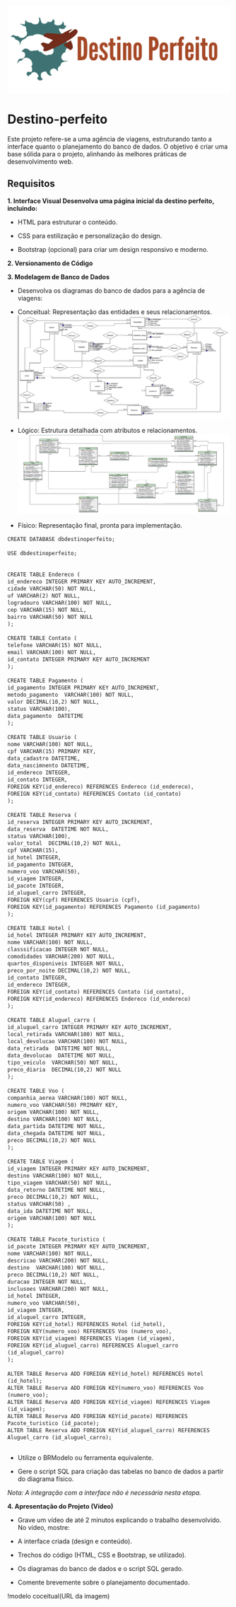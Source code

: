 ![logo](https://github.com/weslyramalho/Destino-perfeito/blob/main/logo%20e%20paleta%20de%20cores/DestinoPerfeito.png)

# Destino-perfeito

Este projeto refere-se a uma agência de viagens, estruturando tanto a interface quanto o planejamento do banco de dados. O objetivo é criar uma base sólida para o projeto, alinhando às melhores práticas de desenvolvimento web.

## Requisitos

**1. Interface Visual Desenvolva uma página inicial da destino perfeito, incluindo:**
  - HTML para estruturar o conteúdo. 

- CSS para estilização e personalização do design. 

- Bootstrap (opcional) para criar um design responsivo e moderno.
  
**2. Versionamento de Código**


**3. Modelagem de Banco de Dados**
- Desenvolva os diagramas do banco de dados para a agência de viagens: 

- Conceitual: Representação das entidades e seus relacionamentos. 
  ![modelo conceitual](https://github.com/weslyramalho/Destino-perfeito/blob/main/Banco%20de%20dados/Diagrama_conceitual.png)
- Lógico: Estrutura detalhada com atributos e relacionamentos.
![modelo logico](https://github.com/weslyramalho/Destino-perfeito/blob/main/Banco%20de%20dados/Diagrama_Logico.png)

- Físico: Representação final, pronta para implementação.
```  
CREATE DATABASE dbdestinoperfeito;

USE dbdestinoperfeito;


CREATE TABLE Endereco (
id_endereco INTEGER PRIMARY KEY AUTO_INCREMENT,
cidade VARCHAR(50) NOT NULL,
uf VARCHAR(2) NOT NULL,
logradouro VARCHAR(100) NOT NULL,
cep VARCHAR(15) NOT NULL,
bairro VARCHAR(50) NOT NULL
);

CREATE TABLE Contato (
telefone VARCHAR(15) NOT NULL,
email VARCHAR(100) NOT NULL,
id_contato INTEGER PRIMARY KEY AUTO_INCREMENT
);

CREATE TABLE Pagamento (
id_pagamento INTEGER PRIMARY KEY AUTO_INCREMENT,
metodo_pagamento  VARCHAR(100) NOT NULL,
valor DECIMAL(10,2) NOT NULL,
status VARCHAR(100),
data_pagamento  DATETIME
);

CREATE TABLE Usuario (
nome VARCHAR(100) NOT NULL,
cpf VARCHAR(15) PRIMARY KEY,
data_cadastro DATETIME,
data_nascimnento DATETIME,
id_endereco INTEGER,
id_contato INTEGER,
FOREIGN KEY(id_endereco) REFERENCES Endereco (id_endereco),
FOREIGN KEY(id_contato) REFERENCES Contato (id_contato)
);

CREATE TABLE Reserva (
id_reserva INTEGER PRIMARY KEY AUTO_INCREMENT,
data_reserva  DATETIME NOT NULL,
status VARCHAR(100),
valor_total  DECIMAL(10,2) NOT NULL,
cpf VARCHAR(15),
id_hotel INTEGER,
id_pagamento INTEGER,
numero_voo VARCHAR(50),
id_viagem INTEGER,
id_pacote INTEGER,
id_aluguel_carro INTEGER,
FOREIGN KEY(cpf) REFERENCES Usuario (cpf),
FOREIGN KEY(id_pagamento) REFERENCES Pagamento (id_pagamento)
);

CREATE TABLE Hotel (
id_hotel INTEGER PRIMARY KEY AUTO_INCREMENT,
nome VARCHAR(100) NOT NULL,
classsificacao INTEGER NOT NULL,
comodidades VARCHAR(200) NOT NULL,
quartos_disponiveis INTEGER NOT NULL,
preco_por_noite DECIMAL(10,2) NOT NULL,
id_contato INTEGER,
id_endereco INTEGER,
FOREIGN KEY(id_contato) REFERENCES Contato (id_contato),
FOREIGN KEY(id_endereco) REFERENCES Endereco (id_endereco)
);

CREATE TABLE Aluguel_carro (
id_aluguel_carro INTEGER PRIMARY KEY AUTO_INCREMENT,
local_retirada VARCHAR(100) NOT NULL,
local_devolucao VARCHAR(100) NOT NULL,
data_retirada  DATETIME NOT NULL,
data_devolucao  DATETIME NOT NULL,
tipo_veiculo  VARCHAR(50) NOT NULL,
preco_diaria  DECIMAL(10,2) NOT NULL
);

CREATE TABLE Voo (
companhia_aerea VARCHAR(100) NOT NULL,
numero_voo VARCHAR(50) PRIMARY KEY,
origem VARCHAR(100) NOT NULL,
destino VARCHAR(100) NOT NULL,
data_partida DATETIME NOT NULL,
data_chegada DATETIME NOT NULL,
preco DECIMAL(10,2) NOT NULL
);

CREATE TABLE Viagem (
id_viagem INTEGER PRIMARY KEY AUTO_INCREMENT,
destino VARCHAR(100) NOT NULL,
tipo_viagem VARCHAR(50) NOT NULL,
data_retorno DATETIME NOT NULL,
preco DECIMAL(10,2) NOT NULL,
status VARCHAR(50) ,
data_ida DATETIME NOT NULL,
origem VARCHAR(100) NOT NULL
);

CREATE TABLE Pacote_turistico (
id_pacote INTEGER PRIMARY KEY AUTO_INCREMENT,
nome VARCHAR(100) NOT NULL,
descricao VARCHAR(200) NOT NULL,
destino  VARCHAR(100) NOT NULL,
preco DECIMAL(10,2) NOT NULL,
duracao INTEGER NOT NULL,
inclusoes VARCHAR(200) NOT NULL,
id_hotel INTEGER,
numero_voo VARCHAR(50),
id_viagem INTEGER,
id_aluguel_carro INTEGER,
FOREIGN KEY(id_hotel) REFERENCES Hotel (id_hotel),
FOREIGN KEY(numero_voo) REFERENCES Voo (numero_voo),
FOREIGN KEY(id_viagem) REFERENCES Viagem (id_viagem),
FOREIGN KEY(id_aluguel_carro) REFERENCES Aluguel_carro (id_aluguel_carro)
);

ALTER TABLE Reserva ADD FOREIGN KEY(id_hotel) REFERENCES Hotel (id_hotel);
ALTER TABLE Reserva ADD FOREIGN KEY(numero_voo) REFERENCES Voo (numero_voo);
ALTER TABLE Reserva ADD FOREIGN KEY(id_viagem) REFERENCES Viagem (id_viagem);
ALTER TABLE Reserva ADD FOREIGN KEY(id_pacote) REFERENCES Pacote_turistico (id_pacote);
ALTER TABLE Reserva ADD FOREIGN KEY(id_aluguel_carro) REFERENCES Aluguel_carro (id_aluguel_carro);


```
- Utilize o BRModelo ou ferramenta equivalente. 

- Gere o script SQL para criação das tabelas no banco de dados a partir do diagrama físico. 

*Nota: A integração com a interface não é necessária nesta etapa.* 

**4. Apresentação do Projeto (Vídeo)**
- Grave um vídeo de até 2 minutos explicando o trabalho desenvolvido. No vídeo, mostre: 

- A interface criada (design e conteúdo). 

- Trechos do código (HTML, CSS e Bootstrap, se utilizado). 

- Os diagramas do banco de dados e o script SQL gerado. 

- Comente brevemente sobre o planejamento documentado.
  
!modelo coceitual(URL da imagem)

